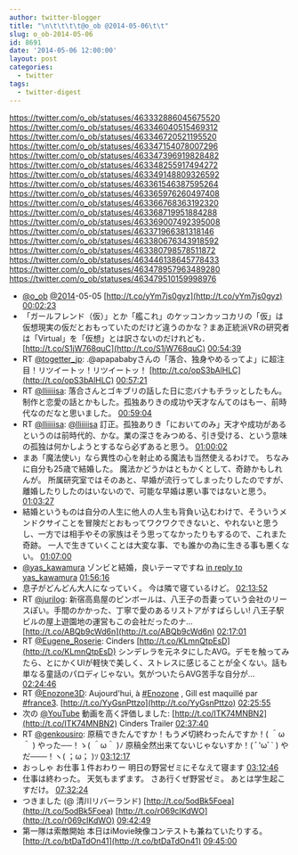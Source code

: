 ```yaml
---
author: twitter-blogger
title: "\n\t\t\t\t@o_ob @2014-05-06\t\t"
slug: o_ob-2014-05-06
id: 8691
date: '2014-05-06 12:00:00'
layout: post
categories:
  - twitter
tags:
  - twitter-digest
---
```


https://twitter.com/o_ob/statuses/463332886045675520 https://twitter.com/o_ob/statuses/463346040515469312 https://twitter.com/o_ob/statuses/463346720521195520 https://twitter.com/o_ob/statuses/463347154078007296 https://twitter.com/o_ob/statuses/463347396919828482 https://twitter.com/o_ob/statuses/463348255917494272 https://twitter.com/o_ob/statuses/463349148809326592 https://twitter.com/o_ob/statuses/463361546387595264 https://twitter.com/o_ob/statuses/463365976260497408 https://twitter.com/o_ob/statuses/463366768363192320 https://twitter.com/o_ob/statuses/463368719951884288 https://twitter.com/o_ob/statuses/463369007492395008 https://twitter.com/o_ob/statuses/463371966381318146 https://twitter.com/o_ob/statuses/463380676343918592 https://twitter.com/o_ob/statuses/463380798578511872 https://twitter.com/o_ob/statuses/463446138645778433 https://twitter.com/o_ob/statuses/463478957963489280 https://twitter.com/o_ob/statuses/463479510159998976  

*   [@o_ob](https://twitter.com/o_ob) [@2014](https://twitter.com/2014)-05-05 [http://t.co/yYm7js0gyz](http://t.co/yYm7js0gyz) [00:02:23](https://twitter.com/o_ob/statuses/463332886045675520)
*   「ガールフレンド（仮）」とか「艦これ」のケッコンカッコカリの「仮」は仮想現実の仮だとおもっていたのだけど違うのかな？まあ正統派VRの研究者は「Virtual」を「仮想」とは訳さないのだけれども． [http://t.co/S1jW768quC](http://t.co/S1jW768quC) [00:54:39](https://twitter.com/o_ob/statuses/463346040515469312)
*   RT [@togetter_jp](https://twitter.com/togetter_jp): .@apapababyさんの「落合、独身やめるってよ」に超注目！リツイートッ！リツイートッ！ [http://t.co/opS3bAlHLC](http://t.co/opS3bAlHLC) [00:57:21](https://twitter.com/o_ob/statuses/463346720521195520)
*   RT [@lliiiiisa](https://twitter.com/lliiiiisa): 落合さんとゴキブリの話した日に恋バナもチラッとしたもん。制作と恋愛の話とかもした。孤独ありきの成功や天才なんてのはもー、前時代なのだなと思いました。 [00:59:04](https://twitter.com/o_ob/statuses/463347154078007296)
*   RT [@lliiiiisa](https://twitter.com/lliiiiisa): [@lliiiiisa](https://twitter.com/lliiiiisa) 訂正。孤独ありき「においてのみ」天才や成功があるというのは前時代的、かな。業の深さをみつめる、引き受ける、という意味の孤独は何かしようとするなら必ずあると思う。 [01:00:02](https://twitter.com/o_ob/statuses/463347396919828482)
*   まあ「魔法使い」なら異性の心を射止める魔法も当然使えるわけで。 ちなみに自分も25歳で結婚した。 魔法かどうかはともかくとして、奇跡かもしれんが。 所属研究室ではそのあと、早婚が流行ってしまったりしたのですが、離婚したりしたのはいないので、可能な早婚は悪い事ではないと思う。 [01:03:27](https://twitter.com/o_ob/statuses/463348255917494272)
*   結婚というものは自分の人生に他人の人生も背負い込むわけで、そういうメンドクサイことを冒険だとおもってワクワクできないと、やれないと思うし、一方では相手やその家族はそう思ってなかったりもするので、これまた奇跡。 一人で生きていくことは大変な事、でも誰かの為に生きる事も悪くない。 [01:07:00](https://twitter.com/o_ob/statuses/463349148809326592)
*   [@yas_kawamura](https://twitter.com/yas_kawamura) ゾンビと結婚，良いテーマですね [in reply to yas_kawamura](https://twitter.com/yas_kawamura/statuses/463359726621687810) [01:56:16](https://twitter.com/o_ob/statuses/463361546387595264)
*   息子がどんどん大人になっていく。 今は隣で寝ているけど。 [02:13:52](https://twitter.com/o_ob/statuses/463365976260497408)
*   RT [@jurilog](https://twitter.com/jurilog): 新宿高島屋のピンボールは、八王子の吾妻っていう会社のリースぽい。手間のかかった、丁寧で愛のあるリストアがすばらしい! 八王子駅ビルの屋上遊園地の運営もこの会社だったのナ... [http://t.co/ABQb9cWd6n](http://t.co/ABQb9cWd6n) [02:17:01](https://twitter.com/o_ob/statuses/463366768363192320)
*   RT [@Eugene_Roserie](https://twitter.com/Eugene_Roserie): Cinders [http://t.co/KLmnQtpEsD](http://t.co/KLmnQtpEsD) シンデレラを元ネタにしたAVG。デモを触ってみたら、とにかくUIが軽快で美しく、ストレスに感じることが全くない。話も単なる童話のパロディじゃない。気がついたらAVG苦手な自分が… [02:24:46](https://twitter.com/o_ob/statuses/463368719951884288)
*   RT [@Enozone3D](https://twitter.com/Enozone3D): Aujourd'hui, à [#Enozone](https://twitter.com/search?q=%23Enozone&src=hash) , Gill est maquillé par [#france3](https://twitter.com/search?q=%23france3&src=hash). [http://t.co/YyGsnPttzo](http://t.co/YyGsnPttzo) [02:25:55](https://twitter.com/o_ob/statuses/463369007492395008)
*   次の [@YouTube](https://twitter.com/YouTube) 動画を高く評価しました: [http://t.co/ITK74MNBN2](http://t.co/ITK74MNBN2) Cinders Trailer [02:37:40](https://twitter.com/o_ob/statuses/463371966381318146)
*   RT [@genkousiro](https://twitter.com/genkousiro): 原稿できたんですか！もう〆切終わったんですか！( ＾ω＾ ) やった──！ゝ( ＾ω＾ )ﾉ 原稿全然出来てないじゃないすか！( ﾞ'ωﾞ` ) やだ───！ヽ( ；ω； )ｿ [03:12:17](https://twitter.com/o_ob/statuses/463380676343918592)
*   おっしゃ お仕事１件おわりー 明日の野営ゼミにそなえて寝ます [03:12:46](https://twitter.com/o_ob/statuses/463380798578511872)
*   仕事は終わった。 天気もまずます。 さあ行くぜ野営ゼミ。 あとは学生起こすだけ。 [07:32:24](https://twitter.com/o_ob/statuses/463446138645778433)
*   つきました (@ 清川リバーランド) [http://t.co/5odBk5Foea](http://t.co/5odBk5Foea) [http://t.co/r069cIKdWO](http://t.co/r069cIKdWO) [09:42:49](https://twitter.com/o_ob/statuses/463478957963489280)
*   第一隊は索敵開始 本日はiMovie映像コンテストも兼ねていたりする。 [http://t.co/btDaTdOn41](http://t.co/btDaTdOn41) [09:45:00](https://twitter.com/o_ob/statuses/463479510159998976)